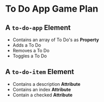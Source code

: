 # To Do App Game Plan 

## A `to-do-app` Element
- Contains an array of To Do's as <strong>Property</strong>
- Adds a To Do
- Removes a To Do 
- Toggles a To Do 

## A `to-do-item` Element 
- Contains a description <strong>Attribute</strong>
- Contains an index <strong>Attribute</strong> 
- Contain a checked <strong>Attribute</strong>